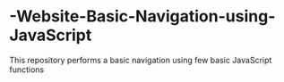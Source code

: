 # -Website-Basic-Navigation-using-JavaScript
This repository performs a basic navigation using few basic JavaScript functions
